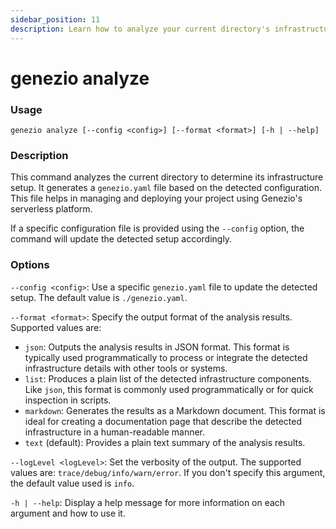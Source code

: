 ```yaml
---
sidebar_position: 11
description: Learn how to analyze your current directory's infrastructure setup with the genezio analyze command.
---
```


# genezio analyze

<head>
  <title>genezio analyze CLI Command | Genezio Documentation</title>
</head>

### Usage

`genezio analyze [--config <config>] [--format <format>] [-h | --help]`

### Description

This command analyzes the current directory to determine its infrastructure setup. It generates a `genezio.yaml` file based on the detected configuration. This file helps in managing and deploying your project using Genezio's serverless platform.

If a specific configuration file is provided using the `--config` option, the command will update the detected setup accordingly.

### Options

`--config <config>`: Use a specific `genezio.yaml` file to update the detected setup. The default value is `./genezio.yaml`.

`--format <format>`: Specify the output format of the analysis results. Supported values are:
 - `json`: Outputs the analysis results in JSON format. This format is typically used programmatically to process or integrate the detected infrastructure details with other tools or systems.
 - `list`: Produces a plain list of the detected infrastructure components. Like `json`, this format is commonly used programmatically or for quick inspection in scripts.
 - `markdown`: Generates the results as a Markdown document. This format is ideal for creating a documentation page that describe the detected infrastructure in a human-readable manner.
 - `text` (default): Provides a plain text summary of the analysis results.

`--logLevel <logLevel>`: Set the verbosity of the output. The supported values are: `trace/debug/info/warn/error`. If you don't specify this argument, the default value used is `info`.

`-h | --help`: Display a help message for more information on each argument and how to use it.

